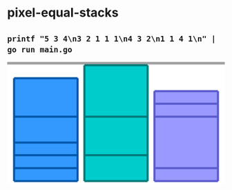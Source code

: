 # pixel-equal-stacks

## `printf "5 3 4\n3 2 1 1 1\n4 3 2\n1 1 4 1\n" | go run main.go`

![example](example.gif)
